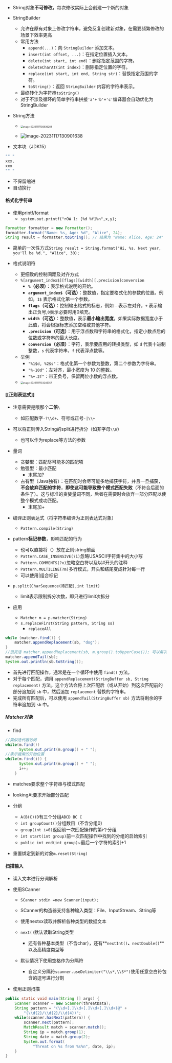 - String对象**不可修改**，每次修改实际上会创建一个新的对象
- StringBuilder
  - 允许在原有对象上修改字符串，避免反复创建新对象，在需要频繁修改的场景下效率更高
  - 常用方法
    - `append(...)`：向 `StringBuilder` 添加文本。
    - `insert(int offset, ...)`：在指定位置插入文本。
    - `delete(int start, int end)`：删除指定范围的字符。
    - `deleteCharAt(int index)`：删除指定位置的字符。
    - `replace(int start, int end, String str)`：替换指定范围的字符。
    - `toString()`：返回 `StringBuilder` 内容的字符串表示。
  - 最终转化为字符串`toString()`
  - 对于不涉及循环的简单字符串拼接`'a'+'b'+'c'`编译器会自动优化为StringBuilder


- String方法
  - <img src="https://thdlrt.oss-cn-beijing.aliyuncs.com/image-20231117130837016.png" alt="image-20231117130836208" style="zoom:50%;" />

  - ![image-20231117130901638](https://thdlrt.oss-cn-beijing.aliyuncs.com/image-20231117130901638.png)

- 文本块（JDK15）
``` java
"" "
xxx,
xxx
"" "
```
- 不保留缩进
- 自动换行

#### 格式化字符串

- 使用printf/format
  - `system.out.printf("rOW 1: [%d %f]%n",x,y);`
``` java
Formatter formatter = new Formatter();
formatter.format("Name: %s, Age: %d", "Alice", 24);
String result = formatter.toString(); // 结果为 "Name: Alice, Age: 24"
```
- 简单的一次性方式`String result = String.format("Hi, %s. Next year, you'll be %d.", "Alice", 30);`

- 格式说明符
  - 更细致的控制间距及对齐方式
  - `%[argument_index$][flags][width][.precision]conversion`
    - **`%`（必须）**：表示格式说明的开始。
    - **`argument_index$`（可选）**：整数值，指定要格式化的参数的位置。例如，`1$` 表示格式化第一个参数。
    - **`flags`（可选）**：控制输出格式的标志，例如 `-` 表示左对齐，`+` 表示输出正负号,`0`表示必要时用0填充。
    - **`width`（可选）**：整数值，表示**最小输出宽度**。如果实际数据宽度小于此值，将会根据标志添加空格或其他字符。
    - **`.precision`（可选）**：用于浮点数和字符串的格式化，指定小数点后的位数或字符串的最大长度。
    - **`conversion`（必须）**：字符，表示要应用的转换类型，如 `d` 代表十进制整数，`s` 代表字符串，`f` 代表浮点数等。
  - 举例
    - `"%1$d, %2$s"`：格式化第一个参数为整数，第二个参数为字符串。
    - `"%-10d"`：左对齐，最小宽度为 10 的整数。
    - `"%+.2f"`：带正负号，保留两位小数的浮点数。
  - <img src="https://thdlrt.oss-cn-beijing.aliyuncs.com/image-20231117133249357.png" alt="image-20231117133249357" style="zoom: 50%;" />

#### [[正则表达式]]

- 注意需要是哦那个**二倍**`\`
  - 如匹配数字`-?\\d+`、符号或正号`-|\\+`

- 可以将正则传入String的split进行拆分（如非字母`\\W`）
  - 也可以作为replace等方法的参数

- 量词
  - 贪婪型：匹配尽可能多的匹配项
  - 勉强型：最小匹配
    - 末尾加?
  - 占有型（Java独有）：在匹配时会尽可能多地捕获字符，并且一旦捕获，**不会放弃匹配的字符**，**即使这可能导致整个模式匹配失败**（不符合后面的条件了）。这与标准的贪婪量词不同，后者在需要时会放弃一部分匹配以使整个模式成功匹配。
    - 末尾加+

- 编译正则表达式（将字符串编译为正则表达式对象）
  - `Pattern.compile(String)`

- pattern**标记参数**，影响匹配的行为
  - 也可以直接将（）放在正则string前面
  - `Pattern.CASE_INSENSIVE(?i)`忽略USASCII字符集中的大小写
  - `Pattern.COMMENTS(?x)`忽略空白符以及以#开头的注释
  - `Pattern.MULTILINE(?m)`多行模式，开头和结尾变成针对每一行
  - 可以使用|组合标记

- `p.split(CharSequence(待匹配),int limit)`
  - limit表示限制拆分次数，即只进行limit次拆分

- 应用
  - ``Matcher m = p.matcher(String)``
  - `s.replaceFirst(String pattern, String ss)`
    - `replaceAll`


``` java
while (matcher.find()) {
    matcher.appendReplacement(sb, "dog");
}
//很灵活 matcher.appendReplacement(sb, m.group().toUpperCase()); 可以每次替换时进行一定的处理
matcher.appendTail(sb);
System.out.println(sb.toString());
```
- 首先进行匹配操作，通常是在一个循环中使用 `find()` 方法。
- 对于每个匹配，调用 `appendReplacement(StringBuffer sb, String replacement)` 方法。这个方法会将上次匹配后（或从开始）到这次匹配前的部分追加到 `sb` 中，然后追加 `replacement` 替换的字符串。
- 完成所有匹配后，可以使用 `appendTail(StringBuffer sb)` 方法将剩余的字符串追加到 `sb` 中。


##### Matcher对象

- find
``` java
//类似迭代器访问
while(m.find())
      System.out.print(m.group() + " ");
//表示搜索的开始位置
while(m.find(i)) {
      System.out.print(m.group() + " ");
      i++;
    }
```
- matches要求整个字符串与模式匹配
- lookingAt要求开始部分匹配

- 分组
  - `A(B(C))D`有三个分组`ABCD BC C`
  - `int groupCount()`分组数目（不含分组0）
  - `group(int i=0)`返回前一次匹配操作的第i个分组
  - `int start(int group)`前一次匹配操作中找到的分组的启始索引
  - `public int end(int group)`~最后一个字符的索引+1
- 重置绑定到新的对象`m.reset(String)`

#### 扫描输入

- 读入文本进行分词解析
- 使用SCanner
  - `SCanner stdin =new Scanner(input);`
  - SCanner的构造器支持各种输入类型：File、InputStream、String等
  - 使用nextxx读取并解析各种类型的数据文本
  - `next()`默认读取String类型
    - 还有各种基本类型（不含char），还有**`nextInt()`**、**`nextDouble()`**以及高精度类型等

  - 默认情况下使用空格作为分隔符
    - 自定义分隔符`scanner.useDelimiter("\\s*,\\S*")`使用任意空白符包含的逗号进行分割

- 使用正则扫描
``` java
public static void main(String [] args) {
    Scanner scanner = new Scanner(threatData);
    String pattern = "(\\d+[.]\\d+[.]\\d+[.]\\d+)@" +
        "(\\d{2}/\\d{2}/\\d{4})";
    while(scanner.hasNext(pattern)) {
        scanner.next(pattern);
        MatchResult match = scanner.match();
        String ip = match.group(1);
        String date = match.group(2);
        System.out.format(
            "Threat on %s from %s%n", date, ip);
    }
}
